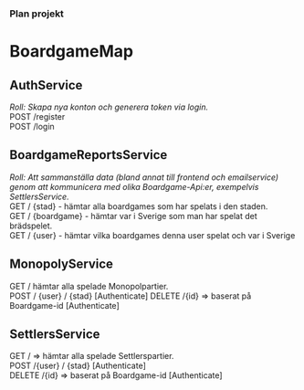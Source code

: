 ### Plan projekt 
# BoardgameMap

## AuthService  
*Roll: Skapa nya konton och generera token via login.*    
POST /register  
POST /login 
  
## BoardgameReportsService  
*Roll: Att sammanställa data (bland annat till frontend och emailservice) genom att kommunicera med olika Boardgame-Api:er, exempelvis SettlersService.*  
GET / {stad} - hämtar alla boardgames som har spelats i den staden.   
GET / {boardgame} - hämtar var i Sverige som man har spelat det brädspelet.   
GET / {user} - hämtar vilka boardgames denna user spelat och var i Sverige  
  
## MonopolyService   
GET / hämtar alla spelade Monopolpartier.  
POST  / {user} / {stad}  [Authenticate] 
DELETE  /{id}	 => baserat på Boardgame-id [Authenticate]  

## SettlersService   
GET /  => hämtar alla spelade Settlerspartier.   
POST /{user} / {stad} [Authenticate]   
DELETE /{id} 	=> baserat på Boardgame-id  [Authenticate]    
